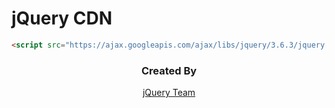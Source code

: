 # jQuery CDN
```html
<script src="https://ajax.googleapis.com/ajax/libs/jquery/3.6.3/jquery.min.js"></script>
```
<h3 align="center">Created By</h3>
<p align="center"><a href="https://github.com/jquery/jquery" target="_blank">jQuery Team</a></p>
